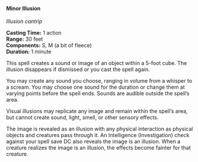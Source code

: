 #### Minor Illusion
<!-- markdownlint-disable link-image-reference-definitions -->
[_metadata_:spell_name]:- "Minor Illusion"
[_metadata_:spell_level]:- "0"
[_metadata_:spell_school]:- "illusion"
[_metadata_:ritual]:- "false"
[_metadata_:casting_time_amount]:- "1"
[_metadata_:casting_time_unit]:- "action"
[_metadata_:range]:- "30 feet"
[_metadata_:target]:- "a 5-foot cube"
[_metadata_:components_verbal]:- "false"
[_metadata_:components_somatic]:- "true"
[_metadata_:components_material]:- "true"
[_metadata_:components_material_description]:- "a bit of fleece"
[_metadata_:duration]:- "1 minute"
[_metadata_:concentration]:- "false"
[_metadata_:compared_to_wotc_srd_5.1]:- "mechanics_same_wording_different"
[_metadata_:compared_to_a5e_srd]:- "mechanics_same_wording_different"
<!-- markdownlint-disable-next-line no-emphasis-as-heading -->
_Illusion cantrip_

**Casting Time:** 1 action \
**Range:** 30 feet \
**Components:** S, M (a bit of fleece) \
**Duration:** 1 minute

This spell creates a sound or image of an object within a 5-foot cube.
The illusion disappears if dismissed or you cast the spell again.

You may create any sound you choose, ranging in volume from a whisper to a scream.
You may choose one sound for the duration or change them at varying points before the spell ends.
Sounds are audible outside the spell’s area.

Visual illusions may replicate any image and remain within the spell’s area, but cannot create sound, light, smell, or other sensory effects.

The image is revealed as an illusion with any physical interaction as physical objects and creatures pass through it.
An Intelligence (Investigation) check against your spell save DC also reveals the image is an illusion.
When a creature realizes the image is an illusion, the effects become fainter for that creature.
